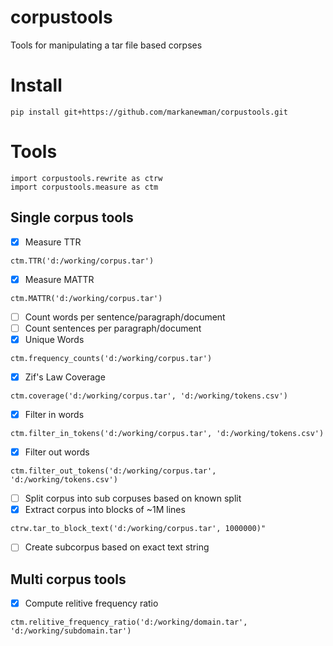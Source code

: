 # corpustools

Tools for manipulating a tar file based corpses

# Install

```{shell}
pip install git+https://github.com/markanewman/corpustools.git
```

# Tools

```{py}
import corpustools.rewrite as ctrw
import corpustools.measure as ctm
```

## Single corpus tools

- [x] Measure TTR
```{py}
ctm.TTR('d:/working/corpus.tar')
```
- [x] Measure MATTR
```{py}
ctm.MATTR('d:/working/corpus.tar')
```
- [ ] Count words per sentence/paragraph/document
- [ ] Count sentences per paragraph/document
- [x] Unique Words
```{py}
ctm.frequency_counts('d:/working/corpus.tar')
```
- [x] Zif's Law Coverage
```{py}
ctm.coverage('d:/working/corpus.tar', 'd:/working/tokens.csv')
```
- [x] Filter in words
```{py}
ctm.filter_in_tokens('d:/working/corpus.tar', 'd:/working/tokens.csv')
```
- [x] Filter out words
```{py}
ctm.filter_out_tokens('d:/working/corpus.tar', 'd:/working/tokens.csv')
```
- [ ] Split corpus into sub corpuses based on known split
- [x] Extract corpus into blocks of ~1M lines
```{py}
ctrw.tar_to_block_text('d:/working/corpus.tar', 1000000)"
```
- [ ] Create subcorpus based on exact text string

## Multi corpus tools

- [x] Compute relitive frequency ratio
```{py}
ctm.relitive_frequency_ratio('d:/working/domain.tar', 'd:/working/subdomain.tar')
```
